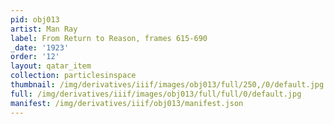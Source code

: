 ```yaml
---
pid: obj013
artist: Man Ray
label: From Return to Reason, frames 615-690
_date: '1923'
order: '12'
layout: qatar_item
collection: particlesinspace
thumbnail: /img/derivatives/iiif/images/obj013/full/250,/0/default.jpg
full: /img/derivatives/iiif/images/obj013/full/full/0/default.jpg
manifest: /img/derivatives/iiif/obj013/manifest.json
---
```

